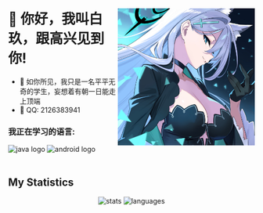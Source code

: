 # <img align= "right" src="https://github.com/BaiJiu123/BaiJiu123/blob/main/illust_121666568_20240822_233116.jpg" alt="Image" width="280"/>👋 你好，我叫白玖，跟高兴见到你!

- 🔭 如你所见，我只是一名平平无奇的学生，妄想着有朝一日能走上顶端
- 💬 QQ: 2126383941

### 我正在学习的语言:

<div align="left">
  <img src="https://cdn.jsdelivr.net/gh/devicons/devicon/icons/java/java-original.svg" height="50" alt="java logo"  />
  <img src="https://cdn.jsdelivr.net/gh/devicons/devicon/icons/android/android-original.svg" height="50" alt="android logo"  />
</div>
<br>

## My Statistics
<div align="center">
  <img src="https://github-readme-stats.vercel.app/api?username=BaiJiuSama&locale=cn&show_icons=true&theme=dark" height="160" alt="stats"  />
  <img src="https://github-readme-stats.vercel.app/api/top-langs?username=BaiJiuSama&locale=cn&theme=dark" height="160" alt="languages"  />
</div>

